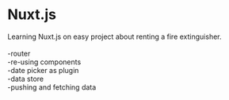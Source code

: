 # Nuxt.js
Learning Nuxt.js on easy project about renting a fire extinguisher. 
<br>
<br>
-router 
<br>
-re-using components 
<br>
-date picker as plugin 
<br>
-data store 
<br>
-pushing and fetching data

